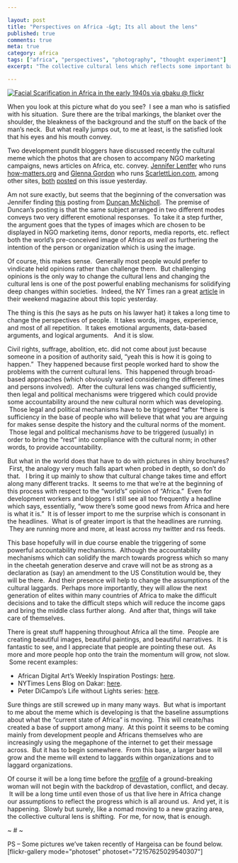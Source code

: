 ```yaml
---

layout: post
title: "Perspectives on Africa -&gt; Its all about the lens"
published: true
comments: true
meta: true
category: africa
tags: ["africa", "perspectives", "photography", "thought experiment"]
excerpt: "The collective cultural lens which reflects some important baseline assumptions about 'the state of Africa' are slowly beginning to change.  The evidence is in economic publications, in NGO marketing documents, and in artistic memes.  This is an important predicate for enabling the accountability mechanisms which will solidify progress to be triggered."

---
```


[![Facial Scarification in Africa in the early 1940s via gbaku @ flickr][2]][2]

When you look at this picture what do you see?  I see a man who is satisfied with his situation.  Sure there are the tribal markings, the blanket over the shoulder, the bleakness of the background and the stuff on the back of the man’s neck.  But what really jumps out, to me at least, is the satisfied look that his eyes and his mouth convey.


Two development pundit bloggers have discussed recently the cultural meme which the photos that are chosen to accompany NGO marketing campaigns, news articles on Africa, etc. convey. [ Jennifer Lentfer][2] who runs [how-matters.org][3] and [Glenna Gordon][4] who runs [ScarlettLion.com][5], among other sites, [both][6] [posted][7] on this issue yesterday.

 [2]: http://www.how-matters.org/about/
 [3]: http://www.how-matters.org/
 [4]: http://glennagordon.com/
 [5]: http://www.scarlettlion.com/
 [6]: http://www.how-matters.org/2010/10/24/pity-pictures-and-poverty/
 [7]: http://www.scarlettlion.com/2010/10/just-how-stereotypical-are-images-of-africa.html

Am not sure exactly, but seems that the beginning of the conversation was Jennifer finding [this][8] posting from [Duncan McNicholl][9].  The premise of Duncan’s posting is that the same subject arranged in two different modes conveys two very different emotional responses.  To take it a step further, the argument goes that the types of images which are chosen to be displayed in NGO marketing items, donor reports, media reports, etc. reflect both the world’s pre-conceived image of Africa *as well as* furthering the intention of the person or organization which is using the image.

 [8]: http://waterwellness.ca/2010/04/28/perspectives-of-poverty/
 [9]: http://waterwellness.ca/about/

Of course, this makes sense.  Generally most people would prefer to vindicate held opinions rather than challenge them.  But challenging opinions is the only way to change the cultural lens and changing the cultural lens is one of the post powerful enabling mechanisms for solidifying deep changes within societies.  Indeed, the NY Times ran a great [article][10] in their weekend magazine about this topic yesterday.

 [10]: http://www.nytimes.com/2010/10/24/magazine/24FOB-Footbinding-t.html?_r=2&partner=rss&emc=rss&pagewanted=all

The thing is this (he says as he puts on his lawyer hat) it takes a long time to change the perspectives of people.  It takes words, images, experience, and most of all repetition.  It takes emotional arguments, data-based arguments, and logical arguments.   And it is slow.

Civil rights, suffrage, abolition, etc. did not come about just because someone in a position of authority said, “yeah this is how it is going to happen.”  They happened because first people worked hard to show the problems with the current cultural lens.  This happened through broad-based approaches (which obviously varied considering the different times and persons involved).  After the cultural lens was changed sufficiently, then legal and political mechanisms were triggered which could provide some accountability around the new cultural norm which was developing.  Those legal and political mechanisms have to be triggered *after *there is sufficiency in the base of people who will believe that what you are arguing for makes sense despite the history and the cultural norms of the moment.  Those legal and political mechanisms *have* to be triggered (usually) in order to bring the “rest” into compliance with the cultural norm; in other words, to provide accountability.

But what in the world does that have to do with pictures in shiny brochures?  First, the analogy very much falls apart when probed in depth, so don’t do that.   I bring it up mainly to show that cultural change takes time and effort along many different tracks.  It seems to me that we’re at the beginning of this process with respect to the “world’s” opinion of “Africa.”  Even for development workers and bloggers I still see all too frequently a headline which says, essentially, “wow there’s some good news from Africa and here is what it is.”  It is of lesser import to me the surprise which is consonant in the headlines.  What is of greater import is that the headlines are running.  They are running more and more, at least across my twitter and rss feeds.

This base hopefully will in due course enable the triggering of some powerful accountability mechanisms.  Although the accountability mechanisms which can solidify the march towards progress which so many in the cheetah generation deserve and crave will not be as strong as a declaration as (say) an amendment to the US Constitution would be, they will be there.  And their presence will help to change the assumptions of the cultural laggards.  Perhaps more importantly, they will allow the next generation of elites within many countries of Africa to make the difficult decisions and to take the difficult steps which will reduce the income gaps and bring the middle class further along.  And after that, things will take care of themselves.

There is great stuff happening throughout Africa all the time.  People are creating beautiful images, beautiful paintings, and beautiful narratives.  It is fantastic to see, and I appreciate that people are pointing these out.  As more and more people hop onto the train the momentum will grow, not slow.  Some recent examples:

*   African Digital Art’s Weekly Inspiration Postings: [here][11].
*   NYTimes Lens Blog on Dakar: [here][12].
*   Peter DiCampo’s Life without Lights series: [here][13].

 [11]: http://www.africandigitalart.com/category/african-weekly-inspiration/
 [12]: http://lens.blogs.nytimes.com/2010/10/07/senegals-changing-urban-landscape/
 [13]: http://www.peterdicampo.com/#/life-without-lights/nightly-life/NIGHTLY_LIFE-1

Sure things are still screwed up in many many ways.  But what is important to me about the meme which is developing is that the baseline assumptions about what the “current state of Africa” is moving.  This will create/has created a base of support among many.  At this point it seems to be coming mainly from development people and Africans themselves who are increasingly using the megaphone of the internet to get their message across.  But it has to begin somewhere.  From this base, a larger base will grow and the meme will extend to laggards within organizations and to laggard organizations.

Of course it will be a long time before the [profile][14] of a ground-breaking woman will not begin with the backdrop of devastation, conflict, and decay.  It will be a long time until even those of us that live here in Africa change our assumptions to reflect the progress which is all around us.  And yet, it is happening.  Slowly but surely, like a nomad moving to a new grazing area, the collective cultural lens is shifting.  For me, for now, that is enough.

 [14]: http://www.nytimes.com/2010/10/24/magazine/24sirleaf-t.html?ref=ellen_johnson_sirleaf

~ # ~

PS – Some pictures we’ve taken recently of Hargeisa can be found below. [flickr-gallery mode="photoset" photoset="72157625029540307"]